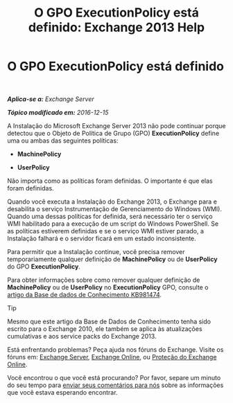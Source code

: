 ﻿---
title: 'O GPO ExecutionPolicy está definido: Exchange 2013 Help'
TOCTitle: O GPO ExecutionPolicy está definido
ms:assetid: 63de83e2-9a6b-4f57-85b9-df445bea18dd
ms:mtpsurl: https://technet.microsoft.com/pt-br/library/ms.exch.setupreadiness.powershellexecutionpolicycheckset(v=EXCHG.150)
ms:contentKeyID: 61203504
ms.date: 05/22/2018
mtps_version: v=EXCHG.150
ms.translationtype: MT
---

# O GPO ExecutionPolicy está definido

 

_**Aplica-se a:** Exchange Server_

_**Tópico modificado em:** 2016-12-15_

A Instalação do Microsoft Exchange Server 2013 não pode continuar porque detectou que o Objeto de Política de Grupo (GPO) **ExecutionPolicy** define uma ou ambas das seguintes políticas:

  - **MachinePolicy**

  - **UserPolicy**

Não importa como as políticas foram definidas. O importante é que elas foram definidas.

Quando você executa a Instalação do Exchange 2013, o Exchange para e desabilita o serviço Instrumentação de Gerenciamento do Windows (WMI). Quando uma dessas políticas for definida, será necessário ter o serviço WMI habilitado para a execução de um script do Windows PowerShell. Se as políticas estiverem definidas e se o serviço WMI estiver parado, a Instalação falhará e o servidor ficará em um estado inconsistente.

Para permitir que a Instalação continue, você precisa remover temporariamente qualquer definição de **MachinePolicy** ou de **UserPolicy** do GPO **ExecutionPolicy**.

Para obter informações sobre como remover qualquer definição de **MachinePolicy** ou de **UserPolicy** no **ExecutionPolicy** GPO, consulte o [artigo da Base de dados de Conhecimento KB981474](https://go.microsoft.com/fwlink/?linkid=3052%26kbid=981474).


> [!TIP]
> Mesmo que este artigo da Base de Dados de Conhecimento tenha sido escrito para o Exchange 2010, ele também se aplica às atualizações cumulativas e aos service packs do Exchange 2013.



Está enfrentando problemas? Peça ajuda nos fóruns do Exchange. Visite os fóruns em: [Exchange Server](https://go.microsoft.com/fwlink/p/?linkid=60612), [Exchange Online](https://go.microsoft.com/fwlink/p/?linkid=267542), ou [Proteção do Exchange Online](https://go.microsoft.com/fwlink/p/?linkid=285351).

Você encontrou o que você está procurando? Por favor, separe um minuto do seu tempo para [enviar seus comentários para nós](mailto:exsetuphelpfeedback@microsoft.com?subject=exchange%202013%20setup%20help%20feedback) sobre as informações que você estava esperando encontrar.

